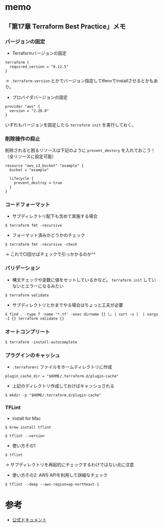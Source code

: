 # memo
## 「第17章 Terraform Best Practice」メモ
### バージョンの固定
* Terraformバージョンの固定
```hcl-terraform
terraform {
  required_version = "0.12.5"
}
```
→ `.terraform-version` とかでバージョン指定してtfenvでinstallさせるとかもあり。

* プロバイダバージョンの固定
```hcl-terraform
provider "aws" {
  version = "2.20.0"
}
```

いずれもバージョンを固定したら `terraform init` を実行しておく。

### 削除操作の抑止
削除されると困るリソースは下記のように `prevent_destory` を入れておこう！（全リソースに設定可能）
```hcl-terraform
resource "aws_s3_bucket" "example" {
  bucket = "example"

  lifecycle {
    prevent_destroy = true
  }
}
```

### コードフォーマット
* サブディレクトリ配下も含めて実施する場合
```shell script
$ terraform fmt -recursive
```
* フォーマット済みかどうかのチェック
```shell script
$ terraform fmt -recursive -check
```
→ これでCI回せばチェックで引っかかるのか^^

### バリデーション
* 構文チェックや変数に値をセットしているかなど。 `terraform init` していないとエラーになるみたい
```shell script
$ terraform validate
```
* サブディレクトリとかまでやる場合はちょっと工夫が必要
```shell script
$ find . -type f -name '*.tf' -exec dirname {} \; | sort -u |  | xargs -I {} terraform validate {}
```

### オートコンプリート
```shell script
$ terraform -install-autocomplete
```

### プラグインのキャッシュ
* `.terraformrc` ファイルをホームディレクトリに作成
```shell script
plugin_cache_dir = "$HOME/.terraform.d/plugin-cache"
```
* 上記のディレクトリ作成しておけばキャッシュされる
```shell script
$ mkdir -p "$HOME/.terraform.d/plugin-cache"
```

### TFLint
* install for Mac
```shell script
$ brew install tflint

$ tflint --version
```
* 使い方その1
```shell script
$ tflint
```
→ サブディレクトリを再起的にチェックするわけではない点に注意
* 使い方その2: AWS APIを利用して詳細なチェック
```shell script
$ tflint --deep --aws-region=ap-northeast-1
```


# 参考
* [公式ドキュメント](https://www.terraform.io/docs/index.html)
